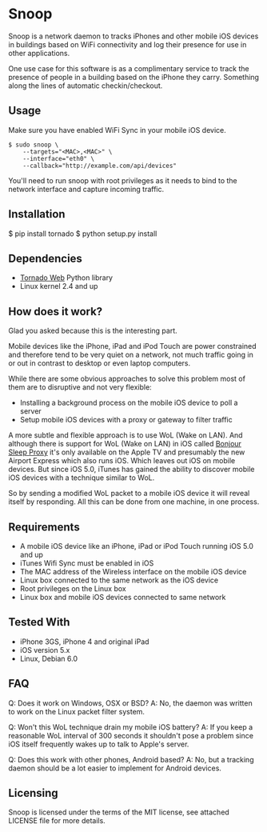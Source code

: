 Snoop
=====

Snoop is a network daemon to tracks iPhones and other mobile iOS devices in buildings based on WiFi connectivity and log their presence for use in other applications.

One use case for this software is as a complimentary service to track the presence of people in a building based on the iPhone they carry. Something along the lines of automatic checkin/checkout.


Usage
-------

Make sure you have enabled WiFi Sync in your mobile iOS device.

    $ sudo snoop \
        --targets="<MAC>,<MAC>" \
        --interface="eth0" \
        --callback="http://example.com/api/devices"

You'll need to run snoop with root privileges as it needs to bind to the network interface and capture incoming traffic.


Installation
------------

  $ pip install tornado
    $ python setup.py install


Dependencies
------------

- [Tornado Web][1] Python library
- Linux kernel 2.4 and up


How does it work?
-----------------

Glad you asked because this is the interesting part.

Mobile devices like the iPhone, iPad and iPod Touch are power constrained and therefore tend to be very quiet on a network, not much traffic going in or out in contrast to desktop or even laptop computers.

While there are some obvious approaches to solve this problem most of them are to disruptive and not very flexible:

- Installing a background process on the mobile iOS device to poll a server
- Setup mobile iOS devices with a proxy or gateway to filter traffic

A more subtle and flexible approach is to use WoL (Wake on LAN). And although there is support for WoL (Wake on LAN) in iOS called [Bonjour Sleep Proxy][0] it's only available on the Apple TV and presumably the new Airport Express which also runs iOS. Which leaves out iOS on mobile devices. But since iOS 5.0, iTunes has gained the ability to discover mobile iOS devices with a technique similar to WoL.

So by sending a modified WoL packet to a mobile iOS device it will reveal itself by responding. All this can be done from one machine, in one process.


Requirements
------------

- A mobile iOS device like an iPhone, iPad or iPod Touch running iOS 5.0 and up
- iTunes Wifi Sync must be enabled in iOS
- The MAC address of the Wireless interface on the mobile iOS device
- Linux box connected to the same network as the iOS device
- Root privileges on the Linux box
- Linux box and mobile iOS devices connected to same network


Tested With
-----------

- iPhone 3GS, iPhone 4 and original iPad
- iOS version 5.x
- Linux, Debian 6.0


FAQ
---

Q: Does it work on Windows, OSX or BSD?
A: No, the daemon was written to work on the Linux packet filter system.

Q: Won't this WoL technique drain my mobile iOS battery?
A: If you keep a reasonable WoL interval of 300 seconds it shouldn't pose a problem since iOS itself frequently wakes up to talk to Apple's server.

Q: Does this work with other phones, Android based?
A: No, but a tracking daemon should be a lot easier to implement for Android devices.


Licensing
---------

Snoop is licensed under the terms of the MIT license, see attached LICENSE file for more details.


[0]: http://en.wikipedia.org/wiki/Sleep_Proxy_Service "Bonjour Sleep Proxy on Wikipedia"
[1]: http://tornadoweb.org "Tornado"
[2]: http://www.opensource.org/licenses/MIT ""
